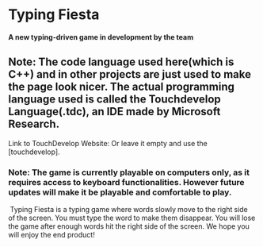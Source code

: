 # Typing Fiesta

#### A new typing-driven game in development by the team

## Note: The code language used here(which is C++) and in other projects are just used to make the page look nicer. The actual programming language used is called the Touchdevelop Language(.tdc), an IDE made by Microsoft Research.

Link to TouchDevelop Website: Or leave it empty and use the [touchdevelop].


### Note: The game is currently playable on computers only, as it requires access to keyboard functionalities. However future updates will make it be playable and comfortable to play.


 Typing Fiesta is a typing game where words slowly move to the right side of the screen. You must type the word to make them disappear. You will lose the game after enough words hit the right side of the screen. We hope you will enjoy the end product!
